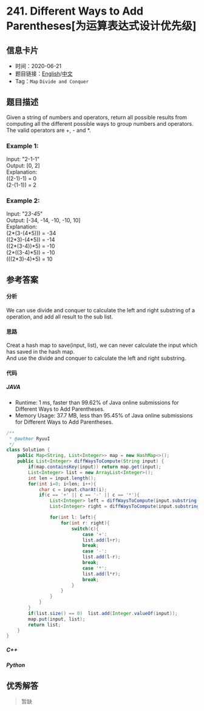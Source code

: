 # 241. Different Ways to Add Parentheses[为运算表达式设计优先级]

## 信息卡片

* 时间：2020-06-21
* 题目链接：[English](https://leetcode.com/problems/different-ways-to-add-parentheses/)/[中文](https://leetcode-cn.com/problems/different-ways-to-add-parentheses/)
* Tag：`Map` `Divide and Conquer`
## 题目描述
Given a string of numbers and operators, return all possible results from computing all the different possible ways to group numbers and operators. The valid operators are +, - and \*.  


### Example 1:  
Input: "2-1-1"  
Output: [0, 2]  
Explanation:   
((2-1)-1) = 0  
(2-(1-1)) = 2  

### Example 2:
Input: "2*3-4*5"  
Output: [-34, -14, -10, -10, 10]  
Explanation:  
(2\*(3-(4\*5))) = -34  
((2\*3)-(4\*5)) = -14  
((2\*(3-4))\*5) = -10  
(2\*((3-4)\*5)) = -10  
(((2\*3)-4)\*5) = 10 


## 参考答案   


#### 分析
We can use divide and conquer to calculate the left and right substring of a operation, and add all result to the sub list.

#### 思路
Creat a hash map to save(input, list), we can never calculate the input which has saved in the hash map.  
And use the divide and conquer to calculate the left and right substring.

#### 代码

##### JAVA

* Runtime: 1 ms, faster than 99.62% of Java online submissions for Different Ways to Add Parentheses.
* Memory Usage: 37.7 MB, less than 95.45% of Java online submissions for Different Ways to Add Parentheses.

```Java
/**
 * @author RyuuI
 */
class Solution {
    public Map<String, List<Integer>> map = new HashMap<>();
    public List<Integer> diffWaysToCompute(String input) {
        if(map.containsKey(input)) return map.get(input);
        List<Integer> list = new ArrayList<Integer>();
        int len = input.length();
        for(int i=0; i<len; i++){
            char c = input.charAt(i);
            if(c == '+' || c == '-' || c == '*'){
                List<Integer> left = diffWaysToCompute(input.substring(0,i));
                List<Integer> right = diffWaysToCompute(input.substring(i+1, input.length()));

                for(int l: left){
                    for(int r: right){
                        switch(c){
                            case '+':
                            list.add(l+r);
                            break;
                            case '-':
                            list.add(l-r);
                            break;
                            case '*':
                            list.add(l*r);
                            break;
                        }
                    }
                } 
            }
        }
        if(list.size() == 0)  list.add(Integer.valueOf(input));
        map.put(input, list);
        return list; 
    }
}
```

##### C++


##### Python


## 优秀解答

>暂缺
